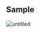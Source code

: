 ## Sample 

![untitled](https://github.com/antonfcss/Work-with-View/assets/95831815/246d50f7-5871-4862-8719-434770cbfa43)
